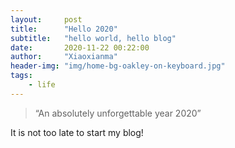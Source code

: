 ```yaml
---
layout:     post
title:      "Hello 2020"
subtitle:   "hello world, hello blog"
date:       2020-11-22 00:22:00
author:     "Xiaoxianma"
header-img: "img/home-bg-oakley-on-keyboard.jpg"
tags:
    - life
---
```


> “An absolutely unforgettable year 2020”

It is not too late to start my blog!